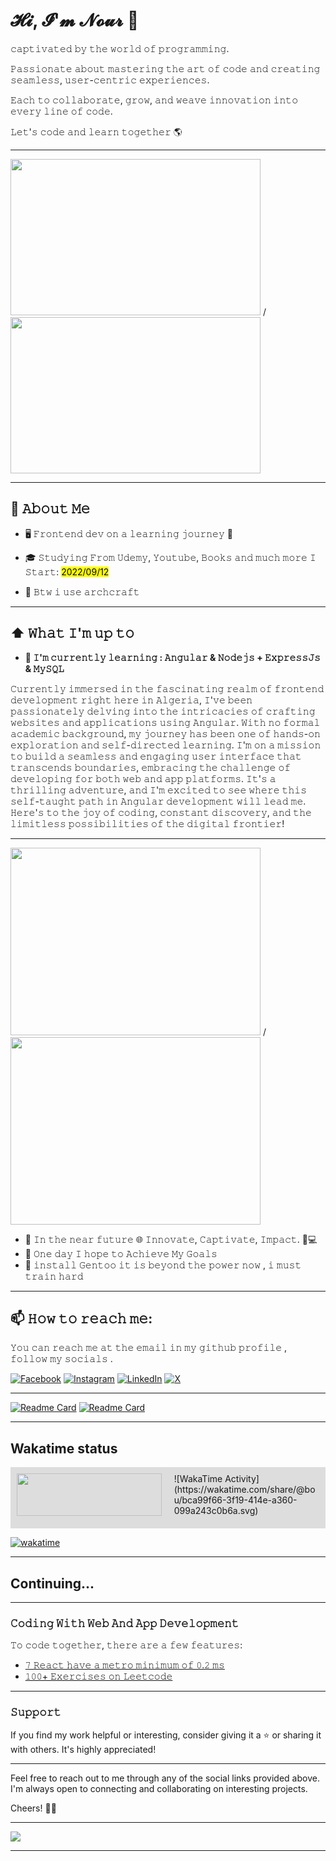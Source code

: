 # 𝓗𝓲, 𝓘'𝓶 𝓝𝓸𝓾𝓻 👋

𝚌𝚊𝚙𝚝𝚒𝚟𝚊𝚝𝚎𝚍 𝚋𝚢 𝚝𝚑𝚎 𝚠𝚘𝚛𝚕𝚍 𝚘𝚏 𝚙𝚛𝚘𝚐𝚛𝚊𝚖𝚖𝚒𝚗𝚐.

𝙿𝚊𝚜𝚜𝚒𝚘𝚗𝚊𝚝𝚎 𝚊𝚋𝚘𝚞𝚝 𝚖𝚊𝚜𝚝𝚎𝚛𝚒𝚗𝚐 𝚝𝚑𝚎 𝚊𝚛𝚝 𝚘𝚏 𝚌𝚘𝚍𝚎 𝚊𝚗𝚍 𝚌𝚛𝚎𝚊𝚝𝚒𝚗𝚐 𝚜𝚎𝚊𝚖𝚕𝚎𝚜𝚜, 𝚞𝚜𝚎𝚛-𝚌𝚎𝚗𝚝𝚛𝚒𝚌 𝚎𝚡𝚙𝚎𝚛𝚒𝚎𝚗𝚌𝚎𝚜. 

𝙴𝚊𝚌𝚑 𝚝𝚘 𝚌𝚘𝚕𝚕𝚊𝚋𝚘𝚛𝚊𝚝𝚎, 𝚐𝚛𝚘𝚠, 𝚊𝚗𝚍 𝚠𝚎𝚊𝚟𝚎 𝚒𝚗𝚗𝚘𝚟𝚊𝚝𝚒𝚘𝚗 𝚒𝚗𝚝𝚘 𝚎𝚟𝚎𝚛𝚢 𝚕𝚒𝚗𝚎 𝚘𝚏 𝚌𝚘𝚍𝚎.

𝙻𝚎𝚝'𝚜 𝚌𝚘𝚍𝚎 𝚊𝚗𝚍 𝚕𝚎𝚊𝚛𝚗 𝚝𝚘𝚐𝚎𝚝𝚑𝚎𝚛 🌎   

--- 

<img src='https://media4.giphy.com/media/vrJbsF0hf9bWMjOUvc/giphy.gif?cid=ecf05e47e67tbru39r4ggxx83hikx3ch8ej41q0vf0le5zf2&ep=v1_gifs_search&rid=giphy.gif&ct=g' height='250' width='400'> / <img src='https://media1.giphy.com/media/FoVzfcqCDSb7zCynOp/giphy.gif?cid=ecf05e47pf7kas3c3lyezcn5va8niw3ppih6l7knpinbrmik&ep=v1_gifs_search&rid=giphy.gif&ct=g' height='250' width='400'>

---

## :book: 𝙰𝚋𝚘𝚞𝚝 𝙼𝚎 

- 🖥 𝙵𝚛𝚘𝚗𝚝𝚎𝚗𝚍 𝚍𝚎𝚟 𝚘𝚗 𝚊 𝚕𝚎𝚊𝚛𝚗𝚒𝚗𝚐 𝚓𝚘𝚞𝚛𝚗𝚎𝚢 🌟

- 🎓 𝚂𝚝𝚞𝚍𝚢𝚒𝚗𝚐 𝙵𝚛𝚘𝚖 𝚄𝚍𝚎𝚖𝚢, 𝚈𝚘𝚞𝚝𝚞𝚋𝚎, 𝙱𝚘𝚘𝚔𝚜 𝚊𝚗𝚍 𝚖𝚞𝚌𝚑 𝚖𝚘𝚛𝚎 𝙸 𝚂𝚝𝚊𝚛𝚝: <mark>2022/09/12</mark>

- 🐉 𝙱𝚝𝚠 𝚒 𝚞𝚜𝚎 𝚊𝚛𝚌𝚑𝚌𝚛𝚊𝚏𝚝

---

## ⬆ 𝚆𝚑𝚊𝚝 𝙸'𝚖 𝚞𝚙 𝚝𝚘 

- <b>🔨 𝙸'𝚖 𝚌𝚞𝚛𝚛𝚎𝚗𝚝𝚕𝚢 𝚕𝚎𝚊𝚛𝚗𝚒𝚗𝚐 : 𝙰𝚗𝚐𝚞𝚕𝚊𝚛 & 𝙽𝚘𝚍𝚎𝚓𝚜 + 𝙴𝚡𝚙𝚛𝚎𝚜𝚜𝙹𝚜 & 𝙼𝚢𝚂𝚀𝙻</b>

𝙲𝚞𝚛𝚛𝚎𝚗𝚝𝚕𝚢 𝚒𝚖𝚖𝚎𝚛𝚜𝚎𝚍 𝚒𝚗 𝚝𝚑𝚎 𝚏𝚊𝚜𝚌𝚒𝚗𝚊𝚝𝚒𝚗𝚐 𝚛𝚎𝚊𝚕𝚖 𝚘𝚏 𝚏𝚛𝚘𝚗𝚝𝚎𝚗𝚍 𝚍𝚎𝚟𝚎𝚕𝚘𝚙𝚖𝚎𝚗𝚝 𝚛𝚒𝚐𝚑𝚝 𝚑𝚎𝚛𝚎 𝚒𝚗 𝙰𝚕𝚐𝚎𝚛𝚒𝚊, 𝙸'𝚟𝚎 𝚋𝚎𝚎𝚗 𝚙𝚊𝚜𝚜𝚒𝚘𝚗𝚊𝚝𝚎𝚕𝚢 𝚍𝚎𝚕𝚟𝚒𝚗𝚐 𝚒𝚗𝚝𝚘 𝚝𝚑𝚎 𝚒𝚗𝚝𝚛𝚒𝚌𝚊𝚌𝚒𝚎𝚜 𝚘𝚏 𝚌𝚛𝚊𝚏𝚝𝚒𝚗𝚐 𝚠𝚎𝚋𝚜𝚒𝚝𝚎𝚜 𝚊𝚗𝚍 𝚊𝚙𝚙𝚕𝚒𝚌𝚊𝚝𝚒𝚘𝚗𝚜 𝚞𝚜𝚒𝚗𝚐 𝙰𝚗𝚐𝚞𝚕𝚊𝚛. 𝚆𝚒𝚝𝚑 𝚗𝚘 𝚏𝚘𝚛𝚖𝚊𝚕 𝚊𝚌𝚊𝚍𝚎𝚖𝚒𝚌 𝚋𝚊𝚌𝚔𝚐𝚛𝚘𝚞𝚗𝚍, 𝚖𝚢 𝚓𝚘𝚞𝚛𝚗𝚎𝚢 𝚑𝚊𝚜 𝚋𝚎𝚎𝚗 𝚘𝚗𝚎 𝚘𝚏 𝚑𝚊𝚗𝚍𝚜-𝚘𝚗 𝚎𝚡𝚙𝚕𝚘𝚛𝚊𝚝𝚒𝚘𝚗 𝚊𝚗𝚍 𝚜𝚎𝚕𝚏-𝚍𝚒𝚛𝚎𝚌𝚝𝚎𝚍 𝚕𝚎𝚊𝚛𝚗𝚒𝚗𝚐. 𝙸'𝚖 𝚘𝚗 𝚊 𝚖𝚒𝚜𝚜𝚒𝚘𝚗 𝚝𝚘 𝚋𝚞𝚒𝚕𝚍 𝚊 𝚜𝚎𝚊𝚖𝚕𝚎𝚜𝚜 𝚊𝚗𝚍 𝚎𝚗𝚐𝚊𝚐𝚒𝚗𝚐 𝚞𝚜𝚎𝚛 𝚒𝚗𝚝𝚎𝚛𝚏𝚊𝚌𝚎 𝚝𝚑𝚊𝚝 𝚝𝚛𝚊𝚗𝚜𝚌𝚎𝚗𝚍𝚜 𝚋𝚘𝚞𝚗𝚍𝚊𝚛𝚒𝚎𝚜, 𝚎𝚖𝚋𝚛𝚊𝚌𝚒𝚗𝚐 𝚝𝚑𝚎 𝚌𝚑𝚊𝚕𝚕𝚎𝚗𝚐𝚎 𝚘𝚏 𝚍𝚎𝚟𝚎𝚕𝚘𝚙𝚒𝚗𝚐 𝚏𝚘𝚛 𝚋𝚘𝚝𝚑 𝚠𝚎𝚋 𝚊𝚗𝚍 𝚊𝚙𝚙 𝚙𝚕𝚊𝚝𝚏𝚘𝚛𝚖𝚜. 𝙸𝚝'𝚜 𝚊 𝚝𝚑𝚛𝚒𝚕𝚕𝚒𝚗𝚐 𝚊𝚍𝚟𝚎𝚗𝚝𝚞𝚛𝚎, 𝚊𝚗𝚍 𝙸'𝚖 𝚎𝚡𝚌𝚒𝚝𝚎𝚍 𝚝𝚘 𝚜𝚎𝚎 𝚠𝚑𝚎𝚛𝚎 𝚝𝚑𝚒𝚜 𝚜𝚎𝚕𝚏-𝚝𝚊𝚞𝚐𝚑𝚝 𝚙𝚊𝚝𝚑 𝚒𝚗 𝙰𝚗𝚐𝚞𝚕𝚊𝚛 𝚍𝚎𝚟𝚎𝚕𝚘𝚙𝚖𝚎𝚗𝚝 𝚠𝚒𝚕𝚕 𝚕𝚎𝚊𝚍 𝚖𝚎. 𝙷𝚎𝚛𝚎'𝚜 𝚝𝚘 𝚝𝚑𝚎 𝚓𝚘𝚢 𝚘𝚏 𝚌𝚘𝚍𝚒𝚗𝚐, 𝚌𝚘𝚗𝚜𝚝𝚊𝚗𝚝 𝚍𝚒𝚜𝚌𝚘𝚟𝚎𝚛𝚢, 𝚊𝚗𝚍 𝚝𝚑𝚎 𝚕𝚒𝚖𝚒𝚝𝚕𝚎𝚜𝚜 𝚙𝚘𝚜𝚜𝚒𝚋𝚒𝚕𝚒𝚝𝚒𝚎𝚜 𝚘𝚏 𝚝𝚑𝚎 𝚍𝚒𝚐𝚒𝚝𝚊𝚕 𝚏𝚛𝚘𝚗𝚝𝚒𝚎𝚛!
<br>

---

<img src='https://media2.giphy.com/media/zMukICnMEZmSf8zvXd/giphy.gif?cid=ecf05e47n825nl0h4owhkoormkvzvitnh6hg1e62wgk9va7g&ep=v1_gifs_related&rid=giphy.gif&ct=g' width='400' height='300'> / <img src='https://media1.giphy.com/media/HPu8bxH13Zr1sAHWe3/giphy.gif?cid=ecf05e47bsyipw4k0dmoqlijp1hrmay7wqpaafardl5ywqn7&ep=v1_gifs_related&rid=giphy.gif&ct=g' width='400' height='300'> 

- 🎯 𝙸𝚗 𝚝𝚑𝚎 𝚗𝚎𝚊𝚛 𝚏𝚞𝚝𝚞𝚛𝚎 🌐 𝙸𝚗𝚗𝚘𝚟𝚊𝚝𝚎, 𝙲𝚊𝚙𝚝𝚒𝚟𝚊𝚝𝚎, 𝙸𝚖𝚙𝚊𝚌𝚝. 🚀💻
- 🤞 𝙾𝚗𝚎 𝚍𝚊𝚢 𝙸 𝚑𝚘𝚙𝚎 𝚝𝚘 𝙰𝚌𝚑𝚒𝚎𝚟𝚎 𝙼𝚢 𝙶𝚘𝚊𝚕𝚜 
- 💪 𝚒𝚗𝚜𝚝𝚊𝚕𝚕 𝙶𝚎𝚗𝚝𝚘𝚘 𝚒𝚝 𝚒𝚜 𝚋𝚎𝚢𝚘𝚗𝚍 𝚝𝚑𝚎 𝚙𝚘𝚠𝚎𝚛 𝚗𝚘𝚠 , 𝚒 𝚖𝚞𝚜𝚝 𝚝𝚛𝚊𝚒𝚗 𝚑𝚊𝚛𝚍

--- 

## 📫  𝙷𝚘𝚠 𝚝𝚘 𝚛𝚎𝚊𝚌𝚑 𝚖𝚎: 

𝚈𝚘𝚞 𝚌𝚊𝚗 𝚛𝚎𝚊𝚌𝚑 𝚖𝚎 𝚊𝚝 𝚝𝚑𝚎 𝚎𝚖𝚊𝚒𝚕 𝚒𝚗 𝚖𝚢 𝚐𝚒𝚝𝚑𝚞𝚋 𝚙𝚛𝚘𝚏𝚒𝚕𝚎 , 𝚏𝚘𝚕𝚕𝚘𝚠 𝚖𝚢 𝚜𝚘𝚌𝚒𝚊𝚕𝚜 .

[![Facebook](https://img.shields.io/badge/Facebook-%231877F2.svg?logo=Facebook&logoColor=white)](https://web.facebook.com/profile.php?id=61556276900991) [![Instagram](https://img.shields.io/badge/Instagram-%23E4405F.svg?logo=Instagram&logoColor=white)](https://www.instagram.com/umina_sx/) [![LinkedIn](https://img.shields.io/badge/LinkedIn-%230077B5.svg?logo=linkedin&logoColor=white)](https://www.linkedin.com/in/nour-bouchenak-9277732a8/) [![X](https://img.shields.io/badge/X-black.svg?logo=X&logoColor=white)](https://x.com/nourbouch_) 

--- 

[![Readme Card](https://github-readme-stats.vercel.app/api/pin/?username=Nourbouch&repo=50-HTML_CSS_Projects)](https://github.com/Nourbouch/50-HTML_CSS_Projects)
[![Readme Card](https://github-readme-stats.vercel.app/api/pin/?username=Nourbouch&repo=HTML-CSS-JS-Projects)](https://github.com/Nourbouch/50-HTML-CSS-JS-Projects)

---

## Wakatime status 
<div style="display: flex; flex-wrap: wrap; justify-content: space-between; background-color: #ddd; padding: 10px;">
    <div style="width: 48%; margin-bottom: 10px;">
        <a href="https://wakatime.com"><img src="https://wakatime.com/share/@bou/fd856624-4099-40dd-a4b9-7d97553c9200.png" style="width: 100%;"></a>
    </div>
    <div style="width: 48%; margin-bottom: 10px;">
        ![WakaTime Activity](https://wakatime.com/share/@bou/bca99f66-3f19-414e-a360-099a243c0b6a.svg)
    </div>
</div>

[![wakatime](https://wakatime.com/badge/user/018dffc8-be0c-44dc-b54d-f2a93b93afa3.svg)](https://wakatime.com/@018dffc8-be0c-44dc-b54d-f2a93b93afa3)




---

## Continuing...

---

### 𝙲𝚘𝚍𝚒𝚗𝚐 𝚆𝚒𝚝𝚑 𝚆𝚎𝚋 𝙰𝚗𝚍 𝙰𝚙𝚙 𝙳𝚎𝚟𝚎𝚕𝚘𝚙𝚖𝚎𝚗𝚝

𝚃𝚘 𝚌𝚘𝚍𝚎 𝚝𝚘𝚐𝚎𝚝𝚑𝚎𝚛, 𝚝𝚑𝚎𝚛𝚎 𝚊𝚛𝚎 𝚊 𝚏𝚎𝚠 𝚏𝚎𝚊𝚝𝚞𝚛𝚎𝚜:

- [𝟽 𝚁𝚎𝚊𝚌𝚝 𝚑𝚊𝚟𝚎 𝚊 𝚖𝚎𝚝𝚛𝚘 𝚖𝚒𝚗𝚒𝚖𝚞𝚖 𝚘𝚏 𝟶.𝟸 𝚖𝚜](https://github.com/Nourbouch/bot-tut)
- [𝟷𝟶𝟶+ 𝙴𝚡𝚎𝚛𝚌𝚒𝚜𝚎𝚜 𝚘𝚗 𝙻𝚎𝚎𝚝𝚌𝚘𝚍𝚎](https://github.com/Nourbouch/leetcode)

---

### 𝚂𝚞𝚙𝚙𝚘𝚛𝚝

If you find my work helpful or interesting, consider giving it a ⭐️ or sharing it with others. It's highly appreciated! 

---

Feel free to reach out to me through any of the social links provided above. I'm always open to connecting and collaborating on interesting projects.

Cheers! 🚀✨

---

[![](https://visitcount.itsvg.in/api?id=NourBouch&icon=2&color=1)](https://visitcount.itsvg.in)

---
